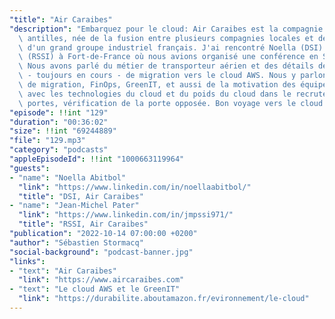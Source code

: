 ```yaml
---
"title": "Air Caraibes"
"description": "Embarquez pour le cloud: Air Caraibes est la compagnie aérienne des\
  \ antilles, née de la fusion entre plusieurs compagnies locales et de la volonté\
  \ d'un grand groupe industriel français. J'ai rencontré Noella (DSI) et Jean-Michel\
  \ (RSSI) à Fort-de-France où nous avions organisé une conférence en Septembre 2022.\
  \ Nous avons parlé du métier de transporteur aérien et des détails de leur projet\
  \ - toujours en cours - de migration vers le cloud AWS. Nous y parlons techniques\
  \ de migration, FinOps, GreenIT, et aussi de la motivation des équipes pour travailler\
  \ avec les technologies du cloud et du poids du cloud dans le recrutement. PNC aux\
  \ portes, vérification de la porte opposée. Bon voyage vers le cloud."
"episode": !!int "129"
"duration": "00:36:02"
"size": !!int "69244889"
"file": "129.mp3"
"category": "podcasts"
"appleEpisodeId": !!int "1000663119964"
"guests":
- "name": "Noella Abitbol"
  "link": "https://www.linkedin.com/in/noellaabitbol/"
  "title": "DSI, Air Caraibes"
- "name": "Jean-Michel Pater"
  "link": "https://www.linkedin.com/in/jmpssi971/"
  "title": "RSSI, Air Caraibes"
"publication": "2022-10-14 07:00:00 +0200"
"author": "Sébastien Stormacq"
"social-background": "podcast-banner.jpg"
"links":
- "text": "Air Caraibes"
  "link": "https://www.aircaraibes.com"
- "text": "Le cloud AWS et le GreenIT"
  "link": "https://durabilite.aboutamazon.fr/evironnement/le-cloud"
---
```

